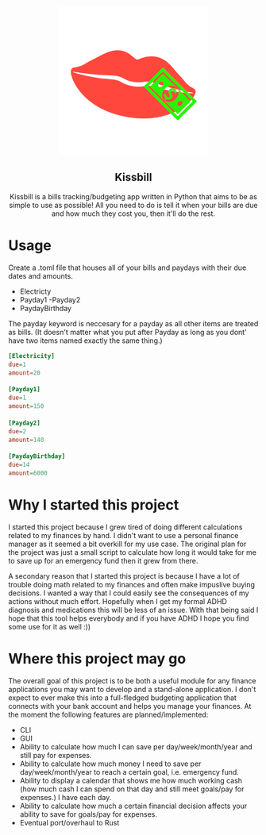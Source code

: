 <p align='center'>
  <img src=https://github.com/Unicornssss7428/kissbill/blob/main/images/kiss_bill.png title='Kissbill Logo' width='300' height='300'>
</p>
<h2 align='center'>Kissbill</h2>
<p align='center'>Kissbill is a bills tracking/budgeting app written in Python that aims to be as simple to use as possible! All you need to do is tell it when your bills are due and how much they cost you, then it'll do the rest.</p>


# Usage

Create a .toml file that houses all of your bills and paydays with their due dates and amounts.
- Electricty
- Payday1
 -Payday2
- PaydayBirthday

The payday keyword is neccesary for a payday as  all other items are treated as bills.
(It doesn't matter what you put after Payday as long as you dont' have two items named exactly the same thing.)

```toml
[Electricity]
due=1
amount=20

[Payday1]
due=1
amount=150

[Payday2]
due=2
amount=140

[PaydayBirthday]
due=14
amount=6000
```


# Why I started this project
I started this project because I grew tired of doing different calculations related to my finances by hand. I didn't want to use a personal finance manager as it seemed a bit overkill for my use case. The original plan for the project was just a small script to calculate
how long it would take for me to save up for an emergency fund then it grew from there. 

A secondary reason that I started this project is because I have a lot of trouble doing math related to my finances and often make impuslive buying decisions. I wanted a way that I could easily see the consequences of my actions without much effort. Hopefully when I get my formal ADHD diagnosis and medications this will be less of an issue. With that being said I hope that this tool helps everybody and if you have ADHD I hope you find some use for it as well :))

# Where this project may go
The overall goal of this project is to be both a useful module for any finance applications you may want to develop and a stand-alone application. 
I don't expect to ever make this into a full-fledged budgeting application that connects with your bank account and helps you manage your finances. At the moment the following features are planned/implemented:

- CLI
- GUI
- Ability to calculate how much I can save per day/week/month/year and still pay for expenses.
- Ability to calculate how much money I need to save per day/week/month/year to reach a certain goal, i.e. emergency fund.
- Ability to display a calendar that shows me how much working cash (how much cash I can spend on that day and still meet goals/pay for expenses.) I have each day.
- Ability to calculate how much a certain financial decision affects your ability to save for goals/pay for expenses.
- Eventual port/overhaul to Rust

